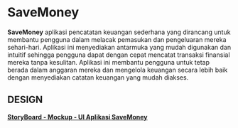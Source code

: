 # SaveMoney
**SaveMoney** aplikasi pencatatan keuangan sederhana yang dirancang untuk membantu
pengguna dalam melacak pemasukan dan pengeluaran mereka sehari-hari. Aplikasi ini menyediakan
antarmuka yang mudah digunakan dan intuitif sehingga pengguna dapat dengan cepat mencatat
transaksi finansial mereka tanpa kesulitan.
Aplikasi ini membantu pengguna untuk tetap berada dalam anggaran mereka dan mengelola
keuangan secara lebih baik dengan menyediakan catatan keuangan yang mudah diakses.

 ## DESIGN
 [**StoryBoard - Mockup - UI Aplikasi SaveMoney**](https://www.figma.com/design/PAdrdZpuzA5IoqK6MFU4Go/Aplikasi-SaveMoney?node-id=0-1&t=8MNiQC6ZG7kQWzoE-1)

